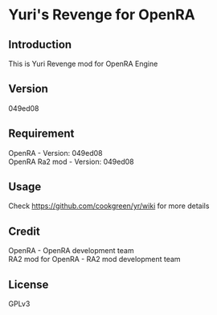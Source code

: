 # Yuri's Revenge for OpenRA
## Introduction
This is Yuri Revenge mod for OpenRA Engine

## Version
049ed08

## Requirement
OpenRA - Version: 049ed08  
OpenRA Ra2 mod - Version: 049ed08  

## Usage
Check https://github.com/cookgreen/yr/wiki for more details

## Credit
OpenRA - OpenRA development team  
RA2 mod for OpenRA - RA2 mod development team  

## License
GPLv3
